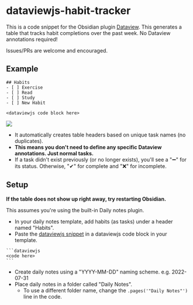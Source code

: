 # dataviewjs-habit-tracker

This is a code snippet for the Obsidian plugin [Dataview](https://github.com/blacksmithgu/obsidian-dataview). This generates a table that tracks habit completions over the past week. No Dataview annotations required!

Issues/PRs are welcome and encouraged.

## Example

```
## Habits
- [ ] Exercise
- [ ] Read
- [ ] Study
- [ ] New Habit

<dataviewjs code block here>
```

![](https://user-images.githubusercontent.com/1844269/177612045-5409aff4-c569-419c-8314-1554ee206091.png)

- It automatically creates table headers based on unique task names (no duplicates).
- **This means you don't need to define any specific Dataview annotations. Just normal tasks.**
- If a task didn't exist previously (or no longer exists), you'll see a "➖" for its status. Otherwise, "✔" for complete and "❌" for incomplete.

## Setup

**If the table does not show up right away, try restarting Obsidian.**

This assumes you're using the built-in Daily notes plugin.

- In your daily notes template, add habits (as tasks) under a header named "Habits".
- Paste the [dataviewjs snippet](https://github.com/adamhl8/dataviewjs-habits-tracker/blob/main/dataviewjs.js) in a dataviewjs code block in your template.

````
```dataviewjs
<code here>
```
````

- Create daily notes using a "YYYY-MM-DD" naming scheme. e.g. 2022-07-31
- Place daily notes in a folder called "Daily Notes".
  - To use a different folder name, change the `.pages('"Daily Notes"')` line in the code.
